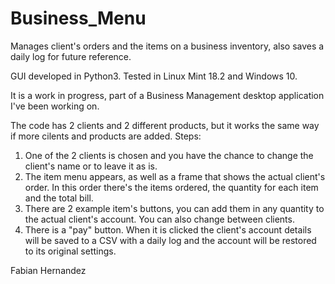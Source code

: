 # Business_Menu
Manages client's orders and the items on a business inventory, also saves a daily log for future reference.

GUI developed in Python3. 
Tested in Linux Mint 18.2 and Windows 10.

It is a work in progress, part of a Business Management desktop application I've been working on.

The code has 2 clients and 2 different products, but it works the same way if more cilents and products are added.
Steps:
1. One of the 2 clients is chosen and you have the chance to change the client's name or to leave it as is.
2. The item menu appears, as well as a frame that shows the actual client's order. In this order there's the items ordered, the quantity for each item and the total bill.
3. There are 2 example item's buttons, you can add them in any quantity to the actual client's account. You can also change between clients.
4. There is a "pay" button. When it is clicked the client's account details will be saved to a CSV with a daily log and the account will be restored to its original settings.

Fabian Hernandez
